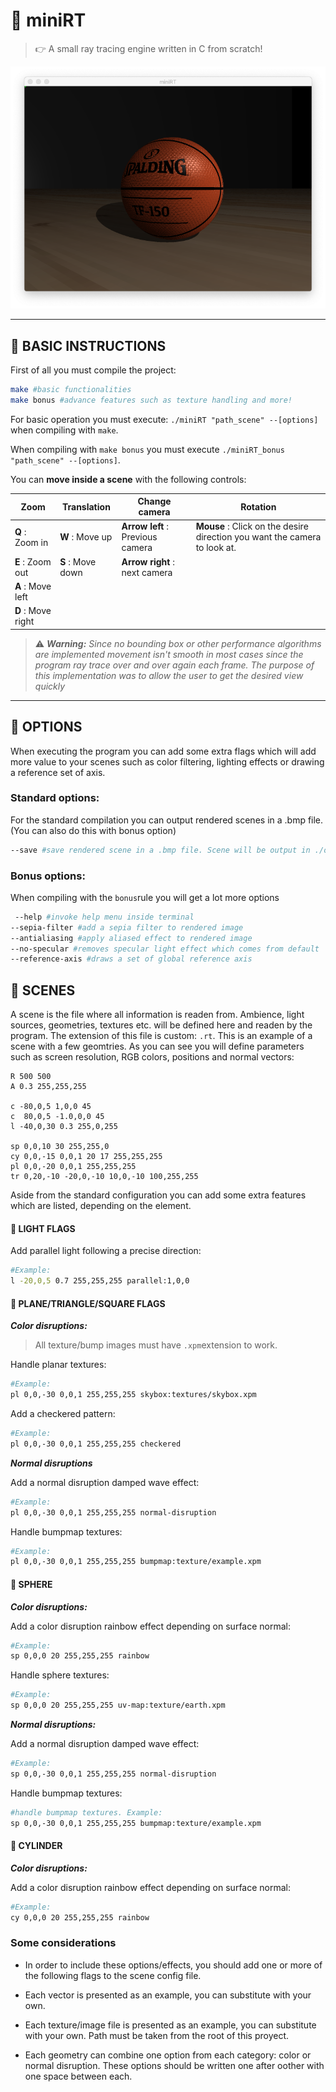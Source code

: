 # :flashlight: miniRT

> 👉 A small ray tracing engine written in C from scratch!

![picture alt](rendered_images/spalding.png "hello world!")

--- 

## :wrench: BASIC INSTRUCTIONS

First of all you must compile the project:
``` bash
make #basic functionalities
make bonus #advance features such as texture handling and more!
``` 
For basic operation you must execute: `./miniRT "path_scene" --[options]` when compiling with `make`.

When compiling with `make bonus` you must execute `./miniRT_bonus "path_scene" --[options]`.

You can **move inside a scene** with the following controls:

Zoom | Translation | Change camera | Rotation
--- | --- | --- | ---
**Q** : Zoom in | **W** : Move up | **Arrow left** : Previous camera | **Mouse** : Click on the desire direction you want the camera to look at. 
**E** : Zoom out | **S** : Move down | **Arrow right** : next camera
 | **A** : Move left
 | **D** : Move right

> :warning: _**Warning:** Since no bounding box or other performance algorithms are implemented movement isn't smooth in most cases since the program ray trace over and over again each frame. The purpose of this implementation was to allow the user to get the desired view quickly_ 
---
## :helicopter: OPTIONS
When executing the program you can add some extra flags which will add more value to your scenes such as color filtering, lighting effects or drawing a reference set of axis.

### Standard options:
For the standard compilation you can output rendered scenes in a .bmp file. (You can also do this with bonus option)
``` bash
--save #save rendered scene in a .bmp file. Scene will be output in ./output_bmp folder
```


### Bonus options:
When compiling with the `bonus`rule you will get a lot more options
```bash
 --help #invoke help menu inside terminal
--sepia-filter #add a sepia filter to rendered image 
--antialiasing #apply aliased effect to rendered image
--no-specular #removes specular light effect which comes from default
--reference-axis #draws a set of global reference axis
``` 

## :city_sunset: SCENES
A scene is the file where all information is readen from. Ambience, light sources, geometries, textures etc. will be defined here and readen by the program. The extension of this file is custom: `.rt`. This is an example of a scene with a few geomtries. As you can see you will define parameters such as screen resolution, RGB colors, positions and normal vectors:

```
R 500 500
A 0.3 255,255,255

c -80,0,5 1,0,0 45
c  80,0,5 -1.0,0,0 45
l -40,0,30 0.3 255,0,255

sp 0,0,10 30 255,255,0
cy 0,0,-15 0,0,1 20 17 255,255,255
pl 0,0,-20 0,0,1 255,255,255
tr 0,20,-10 -20,0,-10 10,0,-10 100,255,255
```

Aside from the standard configuration you can add some extra features which are listed, depending on the element.

#### :flashlight: LIGHT FLAGS
Add parallel light following a precise direction:
```bash
#Example:
l -20,0,5 0.7 255,255,255 parallel:1,0,0
```
#### :triangular_ruler: PLANE/TRIANGLE/SQUARE FLAGS

___Color disruptions:___

> All texture/bump images must have `.xpm`extension to work.

Handle planar textures:
```bash    
#Example:
pl 0,0,-30 0,0,1 255,255,255 skybox:textures/skybox.xpm
```
Add a checkered pattern:
```bash
#Example:
pl 0,0,-30 0,0,1 255,255,255 checkered
```
___Normal disruptions___

Add a normal disruption damped wave effect: 
```bash
#Example:
pl 0,0,-30 0,0,1 255,255,255 normal-disruption
```
Handle bumpmap textures:
```bash
#Example:
pl 0,0,-30 0,0,1 255,255,255 bumpmap:texture/example.xpm
```

#### :basketball: SPHERE

___Color disruptions:___

Add a color disruption rainbow effect depending on surface normal:
```bash
#Example:
sp 0,0,0 20 255,255,255 rainbow
```
Handle sphere textures:
```bash
#Example:
sp 0,0,0 20 255,255,255 uv-map:texture/earth.xpm
```

___Normal disruptions:___

Add a normal disruption damped wave effect:
```bash    
#Example:
sp 0,0,-30 0,0,1 255,255,255 normal-disruption
```
Handle bumpmap textures: 
```bash
#handle bumpmap textures. Example:
sp 0,0,-30 0,0,1 255,255,255 bumpmap:texture/example.xpm
```
#### :straight_ruler: CYLINDER

___Color disruptions:___

Add a color disruption rainbow effect depending on surface normal:
```bash
#Example:
cy 0,0,0 20 255,255,255 rainbow
```


### Some considerations

- In order to include these options/effects, you should add one or more of the following flags to the scene config file.

- Each vector is presented as an example, you can substitute with your own.

- Each texture/image file is presented as an example, you can substitute with your own. Path must be taken from the root of this proyect.

- Each geometry can combine one option from each category: color or normal disruption. These options should be written one after oother with one space between each.
